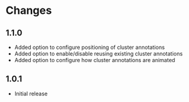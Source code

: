 Changes
=======

## 1.1.0

- Added option to configure positioning of cluster annotations
- Added option to enable/disable reusing existing cluster annotations
- Added option to configure how cluster annotations are animated

## 1.0.1

- Initial release
